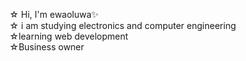 ☆ Hi, I'm ewaoluwa✨<br>
☆ i am studying electronics and computer engineering <br>
☆learning web development <br>
☆Business owner<br>
